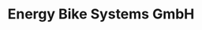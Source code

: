 ---
title: "Energy Bike Systems GmbH"
url: /treuchtlingen/energy-bike-systems-gmbh/
shop: Fahrrad
---